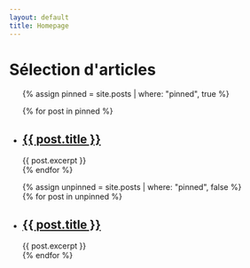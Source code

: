 ```yaml
---
layout: default
title: Homepage
---
```


<h1>Sélection d'articles</h1>

<ul>
  {% assign pinned = site.posts | where: "pinned", true %}	

  {% for post in pinned %}
    <li class="pinned">
      <h2><a href="{{ post.url }}">{{ post.title }}</a></h2>
      {{ post.excerpt }}
    </li>
  {% endfor %}

  {% assign unpinned = site.posts | where: "pinned", false %}	
  {% for post in unpinned %}
    <li>
      <h2><a href="{{ post.url }}">{{ post.title }}</a></h2>
      {{ post.excerpt }}
    </li>
  {% endfor %}
  
</ul>

